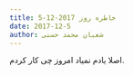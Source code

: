 ```yaml
---
title: خاطره روز 2017-12-5
date: 2017-12-5
author: شعبان محمد حسنی
---
```


اصلا یادم نمیاد امروز چی کار کردم.